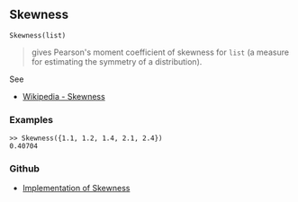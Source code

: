## Skewness

```
Skewness(list)
```

> gives Pearson's moment coefficient of skewness for `list` (a measure for estimating the symmetry of a distribution). 

See
* [Wikipedia - Skewness](https://en.wikipedia.org/wiki/Skewness)

### Examples

```
>> Skewness({1.1, 1.2, 1.4, 2.1, 2.4})
0.40704
```


### Github

* [Implementation of Skewness](https://github.com/axkr/symja_android_library/blob/master/symja_android_library/matheclipse-core/src/main/java/org/matheclipse/core/builtin/StatisticsFunctions.java#L5784) 
